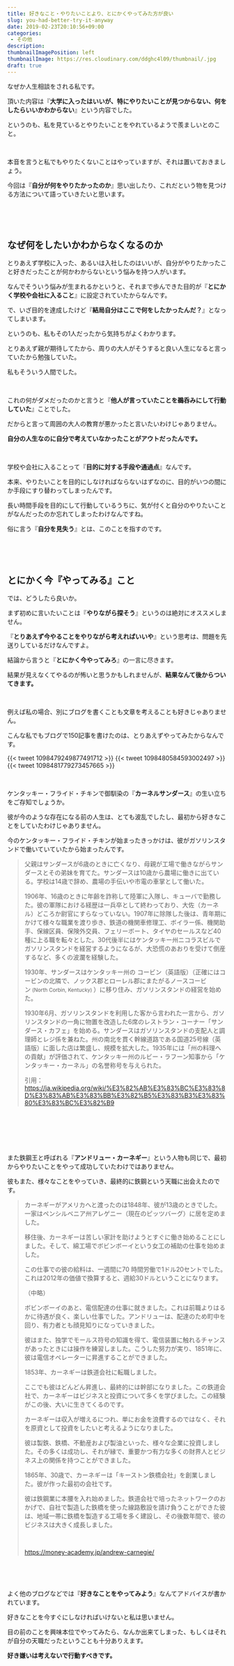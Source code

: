 ```yaml
---
title: 好きなこと・やりたいことより、とにかくやってみた方が良い
slug: you-had-better-try-it-anyway
date: 2019-02-23T20:10:56+09:00
categories: 
 - その他
description: 
thumbnailImagePosition: left
thumbnailImage: https://res.cloudinary.com/ddghc4l09/thumbnail/.jpg
draft: true
---
```


<!--more-->

なぜか人生相談をされる私です。

頂いた内容は『<strong>大学に入ったはいいが、特にやりたいことが見つからない、何をしたらいいかわからない</strong>』という内容でした。

というのも、私を見ているとやりたいことをやれているようで羨ましいとのこと。

&nbsp;

本音を言うと私でもやりたくないことはやっていますが、それは置いておきましょう。

今回は『<strong>自分が何をやりたかったのか</strong>』思い出したり、これだという物を見つける方法について語っていきたいと思います。

&nbsp;

&nbsp;
<h2>なぜ何をしたいかわからなくなるのか</h2>
とりあえず学校に入った、あるいは入社したのはいいが、自分がやりたかったこと好きだったことが何かわからないという悩みを持つ人がいます。

なんでそういう悩みが生まれるかというと、それまで歩んできた目的が『<strong>とにかく学校や会社に入ること</strong>』に設定されていたからなんです。

で、いざ目的を達成したけど『<strong>結局自分はここで何をしたかったんだ？</strong>』となってしまいます。

というのも、私もその1人だったから気持ちがよくわかります。

とりあえず親が期待してたから、周りの大人がそうすると良い人生になると言っていたから勉強していた。

私もそういう人間でした。

&nbsp;

これの何がダメだったのかと言うと『<strong>他人が言っていたことを鵜呑みにして行動していた</strong>』ことでした。

だからと言って周囲の大人の教育が悪かったと言いたいわけじゃありません。

<strong>自分の人生なのに自分で考えていなかったことがアウトだったんです。</strong>

&nbsp;

学校や会社に入ることって『<strong>目的に対する手段や通過点</strong>』なんです。

本来、やりたいことを目的にしなければならないはずなのに、目的がいつの間にか手段にすり替わってしまったんです。

長い時間手段を目的にして行動しているうちに、気が付くと自分のやりたいことがなんだったのか忘れてしまったわけなんですね。

俗に言う『<strong>自分を見失う</strong>』とは、このことを指すのです。

&nbsp;

&nbsp;
<h2>とにかく今『やってみる』こと</h2>
では、どうしたら良いか。

まず初めに言いたいことは『<strong>やりながら探そう</strong>』というのは絶対にオススメしません。

『<strong>とりあえず今やることをやりながら考えればいいや</strong>』という思考は、問題を先送りしているだけなんですよ。

結論から言うと『<strong>とにかく今やってみろ</strong>』の一言に尽きます。

結果が見えなくてやるのが怖いと思うかもしれませんが、<strong>結果なんて後からついてきます。</strong>

&nbsp;

例えば私の場合、別にブログを書くことも文章を考えることも好きじゃありません。

こんな私でもブログで150記事を書けたのは、とりあえずやってみたからなんです。

{{< tweet 1098479249877491712 >}}
{{< tweet 1098480584593002497 >}}
{{< tweet 1098481779273457665 >}}
&nbsp;

&nbsp;

ケンタッキー・フライド・チキンで御馴染の『<strong>カーネルサンダース</strong>』の生い立ちをご存知でしょうか。

彼が今のような存在になる前の人生は、とても波乱でしたし、最初から好きなことをしていたわけじゃありません。

今のケンタッキー・フライド・チキンが始まったきっかけは、彼がガソリンスタンドで働いていていたから始まったんです。
<blockquote>父親はサンダースが6歳のときに亡くなり<sup id="cite_ref-corbinkentucky_2-0" class="reference"></sup>、母親が工場で働きながらサンダースとその弟妹を育てた<sup id="cite_ref-kfc-colonel_3-0" class="reference"></sup>。サンダースは10歳から農場に働きに出ている<sup id="cite_ref-kfc-colonel_3-1" class="reference"></sup><sup id="cite_ref-kfcus-history_4-0" class="reference"></sup>。学校は14歳で辞め、農場の手伝いや市電の車掌として働いた<sup id="cite_ref-kfc-colonelA_5-0" class="reference"></sup><sup id="cite_ref-kfcus-history_4-1" class="reference"></sup>。

1906年、16歳のときに年齢を詐称して陸軍に入隊し、キューバで勤務した。彼の軍隊における経歴は一兵卒として終わっており、大佐（カーネル）どころか尉官にすらなっていない。1907年に除隊した後は、青年期にかけて様々な職業を渡り歩き、鉄道の機関車修理工、ボイラー係、機関助手、保線区員、保険外交員、フェリーボート、タイヤのセールスなど40種に上る職を転々とした<sup id="cite_ref-kfc-colonelA_5-1" class="reference"></sup>。30代後半にはケンタッキー州ニコラスビルでガソリンスタンドを経営するようになるが、大恐慌のあおりを受けて倒産するなど、多くの波瀾を経験した<sup id="cite_ref-kfc-colonel_3-2" class="reference"></sup>。

1930年、サンダースはケンタッキー州の <span title="リンク先の項目はまだありません。新規の執筆や他言語版からの翻訳が望まれます。">コービン<span class="noprint">（英語版）</span></span>（正確にはコービンの北隣で、ノックス郡とローレル郡にまたがるノースコービン<small> (<span lang="en">North Corbin, Kentucky</span>) </small>）に移り住み、ガソリンスタンドの経営を始めた<sup id="cite_ref-corbinkentucky_2-1" class="reference"></sup>。

1930年6月、ガソリンスタンドを利用した客から言われた一言から、ガソリンスタンドの一角に物置を改造した6席のレストラン・コーナー「サンダース・カフェ」を始める<sup id="cite_ref-kfc-colonel_3-3" class="reference"></sup><sup id="cite_ref-6" class="reference"></sup>。サンダースはガソリンスタンドの支配人と調理師とレジ係を兼ねた<sup id="cite_ref-kfcus-history_4-2" class="reference"></sup>。州の南北を貫く幹線道路である<span title="リンク先の項目はまだありません。新規の執筆や他言語版からの翻訳が望まれます。">国道25号線<span class="noprint">（英語版）</span></span>に面した店は繁盛し、規模を拡大した<sup id="cite_ref-corbinkentucky_2-2" class="reference"></sup>。1935年には「州の料理への貢献」が評価されて<sup id="cite_ref-kfcus-history_4-3" class="reference"></sup>、ケンタッキー州のルビー・ラフーン知事から「ケンタッキー・カーネル」の名誉称号を与えられた<sup id="cite_ref-kfc-colonel_3-4" class="reference"></sup><sup id="cite_ref-kfc-faq_1-1" class="reference"></sup><sup id="cite_ref-7" class="reference"></sup>。

引用：<a href="https://ja.wikipedia.org/wiki/%E3%82%AB%E3%83%BC%E3%83%8D%E3%83%AB%E3%83%BB%E3%82%B5%E3%83%B3%E3%83%80%E3%83%BC%E3%82%B9">https://ja.wikipedia.org/wiki/%E3%82%AB%E3%83%BC%E3%83%8D%E3%83%AB%E3%83%BB%E3%82%B5%E3%83%B3%E3%83%80%E3%83%BC%E3%82%B9</a></blockquote>
&nbsp;

&nbsp;

&nbsp;

また鉄鋼王と呼ばれる『<strong>アンドリュー・カーネギー</strong>』という人物も同じで、最初からやりたいことをやって成功していたわけではありません。

彼もまた、様々なことをやっていき、最終的に鉄鋼という天職に出会えたのです。
<blockquote>カーネギーがアメリカへと渡ったのは1848年、彼が13歳のときでした。一家はペンシルベニア州アレゲニー（現在のピッツバーグ）に居を定めました。

移住後、カーネギーは苦しい家計を助けようとすぐに働き始めることにしました。そして、綿工場でボビンボーイという女工の補助の仕事を始めました。

この仕事での彼の給料は、一週間に70 時間労働で1ドル20セントでした。これは2012年の価値で換算すると、週給30ドルということになります。

（中略）

ボビンボーイのあと、電信配達の仕事に就きました。これは前職よりはるかに待遇が良く、楽しい仕事でした。アンドリューは、配達のため町中を回り、有力者とも顔見知りになっていきました。

彼はまた、独学でモールス符号の知識を得て、電信装置に触れるチャンスがあったときには操作を練習しました。こうした努力が実り、1851年に、彼は電信オペレーターに昇進することができました。

1853年、カーネギーは鉄道会社に転職しました。

ここでも彼はどんどん昇進し、最終的には幹部になりました。この鉄道会社で、カーネギーはビジネスと投資について多くを学びました。この経験がこの後、大いに生きてくるのです。

カーネギーは収入が増えるにつれ、単にお金を浪費するのではなく、それを原資として投資をしたいと考えるようになりました。

彼は製鉄、鉄橋、不動産および製油といった、様々な企業に投資しました。その多くは成功し、それが縁で、重要かつ有力な多くの財界人とビジネス上の関係を持つことができました。

1865年、30歳で、カーネギーは「キーストン鉄橋会社」を創業しました。彼が作った最初の会社です。

彼は鉄鋼業に本腰を入れ始めました。鉄道会社で培ったネットワークのおかげで、自社で製造した鉄橋を使った線路敷設を請け負うことができた彼は、地域一帯に鉄橋を製造する工場を多く建設し、その後数年間で、彼のビジネスは大きく成長しました。

&nbsp;

https://money-academy.jp/andrew-carnegie/</blockquote>
&nbsp;

&nbsp;

よく他のブログなどでは『<strong>好きなことをやってみよう</strong>』なんてアドバイスが書かれています。

好きなことを今すぐにしなければいけないと私は思いません。

目の前のことを興味本位でやってみたら、なんか出来てしまった、もしくはそれが自分の天職だったということも十分ありえます。

<strong>好き嫌いは考えないで行動すべきです。</strong>

